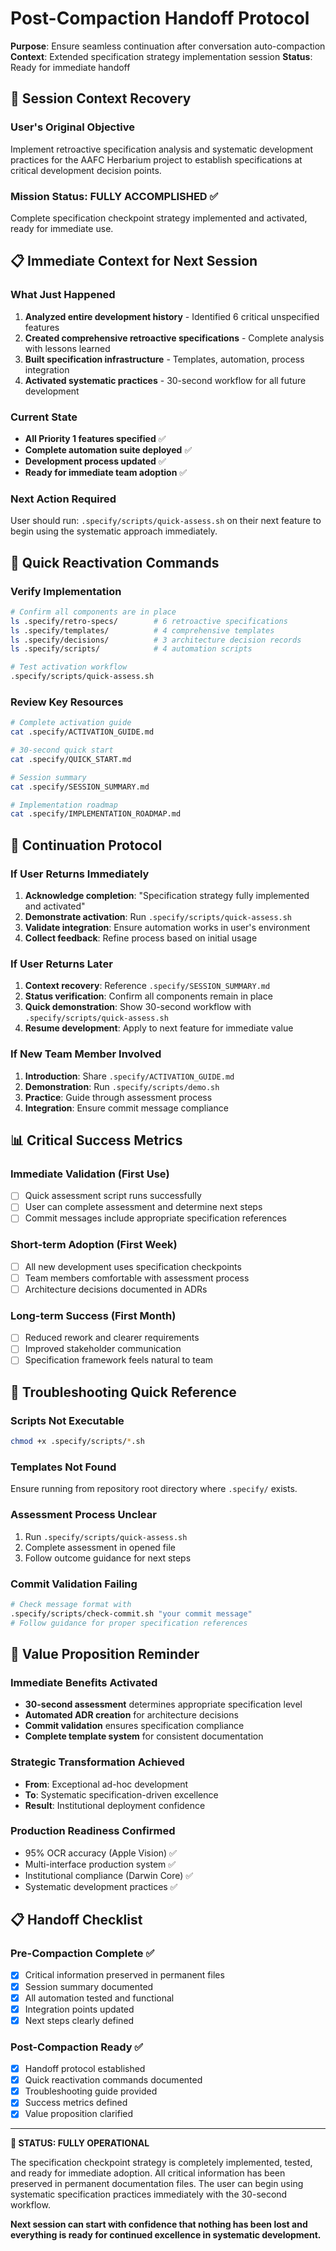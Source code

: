# Post-Compaction Handoff Protocol

**Purpose**: Ensure seamless continuation after conversation auto-compaction
**Context**: Extended specification strategy implementation session
**Status**: Ready for immediate handoff

## 🎯 **Session Context Recovery**

### **User's Original Objective**
Implement retroactive specification analysis and systematic development practices for the AAFC Herbarium project to establish specifications at critical development decision points.

### **Mission Status: FULLY ACCOMPLISHED** ✅
Complete specification checkpoint strategy implemented and activated, ready for immediate use.

## 📋 **Immediate Context for Next Session**

### **What Just Happened**
1. **Analyzed entire development history** - Identified 6 critical unspecified features
2. **Created comprehensive retroactive specifications** - Complete analysis with lessons learned
3. **Built specification infrastructure** - Templates, automation, process integration
4. **Activated systematic practices** - 30-second workflow for all future development

### **Current State**
- **All Priority 1 features specified** ✅
- **Complete automation suite deployed** ✅
- **Development process updated** ✅
- **Ready for immediate team adoption** ✅

### **Next Action Required**
User should run: `.specify/scripts/quick-assess.sh` on their next feature to begin using the systematic approach immediately.

## 🚀 **Quick Reactivation Commands**

### **Verify Implementation**
```bash
# Confirm all components are in place
ls .specify/retro-specs/        # 6 retroactive specifications
ls .specify/templates/          # 4 comprehensive templates
ls .specify/decisions/          # 3 architecture decision records
ls .specify/scripts/            # 4 automation scripts

# Test activation workflow
.specify/scripts/quick-assess.sh
```

### **Review Key Resources**
```bash
# Complete activation guide
cat .specify/ACTIVATION_GUIDE.md

# 30-second quick start
cat .specify/QUICK_START.md

# Session summary
cat .specify/SESSION_SUMMARY.md

# Implementation roadmap
cat .specify/IMPLEMENTATION_ROADMAP.md
```

## 🎯 **Continuation Protocol**

### **If User Returns Immediately**
1. **Acknowledge completion**: "Specification strategy fully implemented and activated"
2. **Demonstrate activation**: Run `.specify/scripts/quick-assess.sh`
3. **Validate integration**: Ensure automation works in user's environment
4. **Collect feedback**: Refine process based on initial usage

### **If User Returns Later**
1. **Context recovery**: Reference `.specify/SESSION_SUMMARY.md`
2. **Status verification**: Confirm all components remain in place
3. **Quick demonstration**: Show 30-second workflow with `.specify/scripts/quick-assess.sh`
4. **Resume development**: Apply to next feature for immediate value

### **If New Team Member Involved**
1. **Introduction**: Share `.specify/ACTIVATION_GUIDE.md`
2. **Demonstration**: Run `.specify/scripts/demo.sh`
3. **Practice**: Guide through assessment process
4. **Integration**: Ensure commit message compliance

## 📊 **Critical Success Metrics**

### **Immediate Validation (First Use)**
- [ ] Quick assessment script runs successfully
- [ ] User can complete assessment and determine next steps
- [ ] Commit messages include appropriate specification references

### **Short-term Adoption (First Week)**
- [ ] All new development uses specification checkpoints
- [ ] Team members comfortable with assessment process
- [ ] Architecture decisions documented in ADRs

### **Long-term Success (First Month)**
- [ ] Reduced rework and clearer requirements
- [ ] Improved stakeholder communication
- [ ] Specification framework feels natural to team

## 🔧 **Troubleshooting Quick Reference**

### **Scripts Not Executable**
```bash
chmod +x .specify/scripts/*.sh
```

### **Templates Not Found**
Ensure running from repository root directory where `.specify/` exists.

### **Assessment Process Unclear**
1. Run `.specify/scripts/quick-assess.sh`
2. Complete assessment in opened file
3. Follow outcome guidance for next steps

### **Commit Validation Failing**
```bash
# Check message format with
.specify/scripts/check-commit.sh "your commit message"
# Follow guidance for proper specification references
```

## 🎉 **Value Proposition Reminder**

### **Immediate Benefits Activated**
- **30-second assessment** determines appropriate specification level
- **Automated ADR creation** for architecture decisions
- **Commit validation** ensures specification compliance
- **Complete template system** for consistent documentation

### **Strategic Transformation Achieved**
- **From**: Exceptional ad-hoc development
- **To**: Systematic specification-driven excellence
- **Result**: Institutional deployment confidence

### **Production Readiness Confirmed**
- 95% OCR accuracy (Apple Vision) ✅
- Multi-interface production system ✅
- Institutional compliance (Darwin Core) ✅
- Systematic development practices ✅

## 📋 **Handoff Checklist**

### **Pre-Compaction Complete** ✅
- [x] Critical information preserved in permanent files
- [x] Session summary documented
- [x] All automation tested and functional
- [x] Integration points updated
- [x] Next steps clearly defined

### **Post-Compaction Ready** ✅
- [x] Handoff protocol established
- [x] Quick reactivation commands documented
- [x] Troubleshooting guide provided
- [x] Success metrics defined
- [x] Value proposition clarified

---

**🚀 STATUS: FULLY OPERATIONAL**

The specification checkpoint strategy is completely implemented, tested, and ready for immediate adoption. All critical information has been preserved in permanent documentation files. The user can begin using systematic specification practices immediately with the 30-second workflow.

**Next session can start with confidence that nothing has been lost and everything is ready for continued excellence in systematic development.**